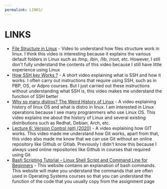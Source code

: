 ```yaml
---
permalink: LINKS/
---
```


# LINKS

* [File Structure in Linux](https://www.youtube.com/watch?v=HbgzrKJvDRw&t=299s) - Video to understand how files structure work in linux. I think this video is interesting because it explains the various default folders in Linux such as /tmp, /bin, /lib, /root, etc. However, I still don't fully understand the contents of this video because I still have little experience using Linux
* [How SSH key Works ?](https://www.youtube.com/watch?v=y2SWzw9D4RA) - A short video explaining what is SSH and how it works. I often carry out instructions that require using SSH, such as in PBP, OS, or Adpro courses. But I just carried out these instructions without understanding what SSH is, this video makes me understand the function of SSH better
* [Why so many distros? The Weird History of Linux](https://www.youtube.com/watch?v=ShcR4Zfc6Dw&t=142s) - A video explaining history of linux OS and what is distro in linux. I am interested in Linux operations because I see many programmers who use Linux OS. This video explains me about the history of Linux and several existing distributions such as Redhat, Debian, Arch, etc.
* [Lecture 6: Version Control (git) (2020)](https://www.youtube.com/watch?v=2sjqTHE0zok&t=4538s) - A video explaining how GIT works. This video made me understand how Git works, apart from that, this video also made me know that we can use Git without an online repository like Github or Gitlab. Previously I didn't know this because I always used online repositories like Github in courses that required using Git
* [Bash Scripting Tutorial – Linux Shell Script and Command Line for Beginners](https://www.freecodecamp.org/news/bash-scripting-tutorial-linux-shell-script-and-command-line-for-beginners/) - This website contains an explanation of bash commands. This website will make you understand the commands that are often used in Operating Systems courses so that you can understand the function of the code that you usually copy from the assignment page
